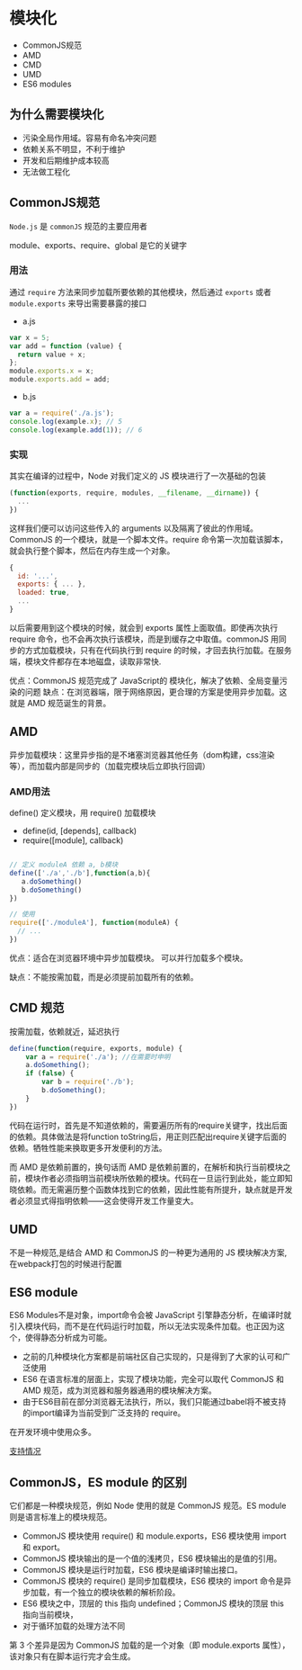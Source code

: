 # 模块化

- CommonJS规范
- AMD
- CMD
- UMD
- ES6 modules

## 为什么需要模块化

- 污染全局作用域。容易有命名冲突问题
- 依赖关系不明显，不利于维护
- 开发和后期维护成本较高
- 无法做工程化

## CommonJS规范

`Node.js` 是 `commonJS` 规范的主要应用者

module、exports、require、global 是它的关键字

### 用法

通过 `require` 方法来同步加载所要依赖的其他模块，然后通过 `exports` 或者 `module.exports` 来导出需要暴露的接口

- a.js

```js
var x = 5;
var add = function (value) {
  return value + x;
};
module.exports.x = x;
module.exports.add = add;
```

- b.js

```js
var a = require('./a.js');
console.log(example.x); // 5
console.log(example.add(1)); // 6
```

### 实现

其实在编译的过程中，Node 对我们定义的 JS 模块进行了一次基础的包装

```js
(function(exports, require, modules, __filename, __dirname)) {
  ...
})
```

这样我们便可以访问这些传入的 arguments 以及隔离了彼此的作用域。
CommonJS 的一个模块，就是一个脚本文件。require 命令第一次加载该脚本，就会执行整个脚本，然后在内存生成一个对象。

```js
{
  id: '...',
  exports: { ... },
  loaded: true,
  ...
}
```

以后需要用到这个模块的时候，就会到 exports 属性上面取值。即使再次执行 require 命令，也不会再次执行该模块，而是到缓存之中取值。commonJS 用同步的方式加载模块，只有在代码执行到 require 的时候，才回去执行加载。在服务端，模块文件都存在本地磁盘，读取非常快.

优点：CommonJS 规范完成了 JavaScript的 模块化，解决了依赖、全局变量污染的问题
缺点：在浏览器端，限于网络原因，更合理的方案是使用异步加载。这就是 AMD 规范诞生的背景。

## AMD

异步加载模块：这里异步指的是不堵塞浏览器其他任务（dom构建，css渲染等），而加载内部是同步的（加载完模块后立即执行回调）

### AMD用法

define() 定义模块，用 require() 加载模块

- define(id, [depends], callback)
- require([module], callback)

```js

// 定义 moduleA 依赖 a, b模块
define(['./a','./b'],function(a,b){
   a.doSomething()
   b.doSomething()
}) 

// 使用
require(['./moduleA'], function(moduleA) {
  // ...
})
```

优点：适合在浏览器环境中异步加载模块。 可以并行加载多个模块。

缺点：不能按需加载，而是必须提前加载所有的依赖。

## CMD 规范

按需加载，依赖就近，延迟执行

```js
define(function(require, exports, module) {
    var a = require('./a'); //在需要时申明
    a.doSomething();
    if (false) {
        var b = require('./b');
        b.doSomething();
    }
})
```

代码在运行时，首先是不知道依赖的，需要遍历所有的require关键字，找出后面的依赖。具体做法是将function toString后，用正则匹配出require关键字后面的依赖。牺牲性能来换取更多开发便利的方法。

而 AMD 是依赖前置的，换句话而 AMD 是依赖前置的，在解析和执行当前模块之前，模块作者必须指明当前模块所依赖的模块。代码在一旦运行到此处，能立即知晓依赖。而无需遍历整个函数体找到它的依赖，因此性能有所提升，缺点就是开发者必须显式得指明依赖——这会使得开发工作量变大。

## UMD

不是一种规范,是结合 AMD 和 CommonJS 的一种更为通用的 JS 模块解决方案,在webpack打包的时候进行配置

## ES6 module

ES6 Modules不是对象，import命令会被 JavaScript 引擎静态分析，在编译时就引入模块代码，而不是在代码运行时加载，所以无法实现条件加载。也正因为这个，使得静态分析成为可能。

- 之前的几种模块化方案都是前端社区自己实现的，只是得到了大家的认可和广泛使用
- ES6 在语言标准的层面上，实现了模块功能，完全可以取代 CommonJS 和 AMD 规范，成为浏览器和服务器通用的模块解决方案。
- 由于ES6目前在部分浏览器无法执行，所以，我们只能通过babel将不被支持的import编译为当前受到广泛支持的 require。

在开发环境中使用众多。

[支持情况](http://kangax.github.io/compat-table/es6/)

## CommonJS，ES module 的区别

它们都是一种模块规范，例如 Node 使用的就是 CommonJS 规范。ES module 则是语言标准上的模块规范。

- CommonJS 模块使用 require() 和 module.exports，ES6 模块使用 import和 export。
- CommonJS 模块输出的是一个值的浅拷贝，ES6 模块输出的是值的引用。
- CommonJS 模块是运行时加载，ES6 模块是编译时输出接口。
- CommonJS 模块的 require() 是同步加载模块，ES6 模块的 import 命令是异步加载，有一个独立的模块依赖的解析阶段。
- ES6 模块之中，顶层的 this 指向 undefined；CommonJS 模块的顶层 this 指向当前模块，
- 对于循环加载的处理方法不同

第 3 个差异是因为 CommonJS 加载的是一个对象（即 module.exports 属性），该对象只有在脚本运行完才会生成。
